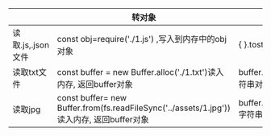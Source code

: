 |   | 转对象                                   | 转字符串                      |
| ----------------- | ------------------------------------------------------------ | ------------------------------------------------------------ |
| 读取.js,.json文件 | const obj=require('./1.js')  ,写入到内存中的obj对象          | { }.tostring |
| 读取txt文件       | const buffer = new Buffer.alloc('./1.txt')读入内存, 返回buffer对象 | buffer.tostring('utf-8')字符串对象 |
| 读取jpg        | const buffer= new Buffer.from(fs.readFileSync('../assets/1.jpg'))读入内存, 返回buffer对象 | buffer.tostring('bash64')字符串对象 |

